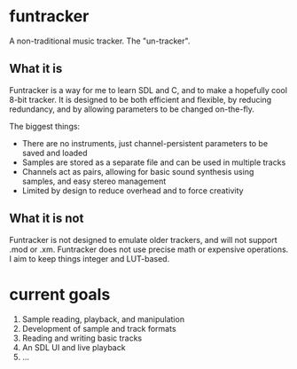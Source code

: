 # funtracker
A non-traditional music tracker. The "un-tracker".

## What it is
Funtracker is a way for me to learn SDL and C, and to make a hopefully cool 8-bit tracker.
It is designed to be both efficient and flexible, by reducing redundancy, and by allowing parameters to be changed on-the-fly.

The biggest things:
 - There are no instruments, just channel-persistent parameters to be saved and loaded
 - Samples are stored as a separate file and can be used in multiple tracks
 - Channels act as pairs, allowing for basic sound synthesis using samples, and easy stereo management
 - Limited by design to reduce overhead and to force creativity

## What it is not
Funtracker is not designed to emulate older trackers, and will not support .mod or .xm.
Funtracker does not use precise math or expensive operations. I aim to keep things integer and LUT-based.

# current goals
 1. Sample reading, playback, and manipulation
 2. Development of sample and track formats
 3. Reading and writing basic tracks
 4. An SDL UI and live playback
 5. ...
